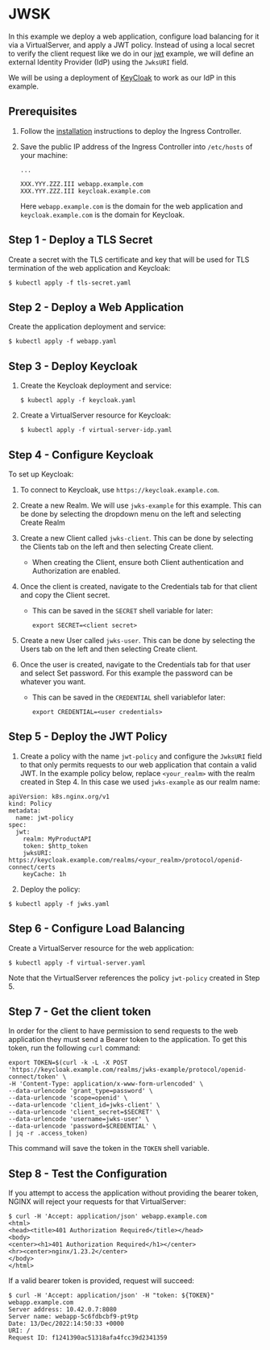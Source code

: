 # JWSK

In this example we deploy a web application, configure load balancing for it via a VirtualServer, and apply a JWT policy.
Instead of using a local secret to verify the client request like we do in our [jwt](https://github.com/nginxinc/kubernetes-ingress/tree/main/examples/custom-resources/jwt) example, we will define an external Identity Provider (IdP) using the `JwksURI` field.

We will be using a deployment of [KeyCloak](https://www.keycloak.org/) to work as our IdP in this example.

## Prerequisites

1. Follow the [installation](https://docs.nginx.com/nginx-ingress-controller/installation/installation-with-manifests/) instructions to deploy the Ingress Controller.

2. Save the public IP address of the Ingress Controller into `/etc/hosts` of your machine:
    ```
    ...

    XXX.YYY.ZZZ.III webapp.example.com
    XXX.YYY.ZZZ.III keycloak.example.com
    ```
   Here `webapp.example.com` is the domain for the web application and `keycloak.example.com` is the domain for Keycloak.

## Step 1 - Deploy a TLS Secret

Create a secret with the TLS certificate and key that will be used for TLS termination of the web application and Keycloak:
```
$ kubectl apply -f tls-secret.yaml
```

## Step 2 - Deploy a Web Application

Create the application deployment and service:
```
$ kubectl apply -f webapp.yaml
```

## Step 3 - Deploy Keycloak

1. Create the Keycloak deployment and service:
    ```
    $ kubectl apply -f keycloak.yaml
    ```
1. Create a VirtualServer resource for Keycloak:
    ```
    $ kubectl apply -f virtual-server-idp.yaml
    ```

## Step 4 - Configure Keycloak

To set up Keycloak:
1. To connect to Keycloak, use `https://keycloak.example.com`.

2. Create a new Realm. We will use `jwks-example` for this example. This can be done by selecting the dropdown menu on the left and selecting Create Realm

3. Create a new Client called `jwks-client`. This can be done by selecting the Clients tab on the left and then selecting Create client.
   - When creating the Client, ensure both Client authentication and Authorization are enabled.

4. Once the client is created, navigate to the Credentials tab for that client and copy the Client secret.
   - This can be saved in the `SECRET` shell variable for later:
      ```
      export SECRET=<client secret>
      ```

5. Create a new User called `jwks-user`. This can be done by selecting the Users tab on the left and then selecting Create client.

6. Once the user is created, navigate to the Credentials tab for that user and select Set password. For this example the password can be whatever you want.
   - This can be saved in the `CREDENTIAL` shell variablefor later:
     ```
     export CREDENTIAL=<user credentials>
     ```

## Step 5 - Deploy the JWT Policy

1. Create a policy with the name `jwt-policy` and configure the `JwksURI` field to that only permits requests to our web application that contain a valid JWT.
In the example policy below, replace `<your_realm>` with the realm created in Step 4. In this case we used `jwks-example` as our realm name:

```
apiVersion: k8s.nginx.org/v1
kind: Policy
metadata:
  name: jwt-policy
spec:
  jwt:
    realm: MyProductAPI
    token: $http_token
    jwksURI: https://keycloak.example.com/realms/<your_realm>/protocol/openid-connect/certs
    keyCache: 1h
```

2. Deploy the policy:
```
$ kubectl apply -f jwks.yaml
```

## Step 6 - Configure Load Balancing

Create a VirtualServer resource for the web application:
```
$ kubectl apply -f virtual-server.yaml
```

Note that the VirtualServer references the policy `jwt-policy` created in Step 5.

## Step 7 - Get the client token

In order for the client to have permission to send requests to the web application they must send a Bearer token to the application.
To get this token, run the following `curl` command:
```
export TOKEN=$(curl -k -L -X POST 'https://keycloak.example.com/realms/jwks-example/protocol/openid-connect/token' \
-H 'Content-Type: application/x-www-form-urlencoded' \
--data-urlencode 'grant_type=password' \
--data-urlencode 'scope=openid' \
--data-urlencode 'client_id=jwks-client' \
--data-urlencode 'client_secret=$SECRET' \
--data-urlencode 'username=jwks-user' \
--data-urlencode 'password=$CREDENTIAL' \
| jq -r .access_token)
```

This command will save the token in the `TOKEN` shell variable.

## Step 8 - Test the Configuration

If you attempt to access the application without providing the bearer token, NGINX will reject your requests for that VirtualServer:
```
$ curl -H 'Accept: application/json' webapp.example.com
<html>
<head><title>401 Authorization Required</title></head>
<body>
<center><h1>401 Authorization Required</h1></center>
<hr><center>nginx/1.23.2</center>
</body>
</html>
```

If a valid bearer token is provided, request will succeed:
```
$ curl -H 'Accept: application/json' -H "token: ${TOKEN}" webapp.example.com
Server address: 10.42.0.7:8080
Server name: webapp-5c6fdbcbf9-pt9tp
Date: 13/Dec/2022:14:50:33 +0000
URI: /
Request ID: f1241390ac51318afa4fcc39d2341359
```
